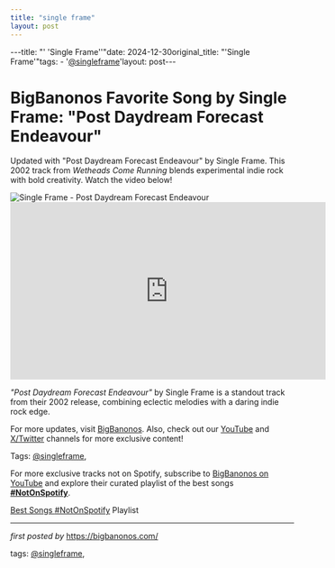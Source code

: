 ```yaml
---
title: "single frame"
layout: post
---
```

---title: "' 'Single Frame''"date: 2024-12-30original_title: "'Single Frame'"tags:  - '[@singleframe](/tags/singleframe/)'layout: post---<!-- Title of the Post --><h1 >BigBanonos Favorite Song by Single Frame: "Post Daydream Forecast Endeavour"</h1> <!-- Introductory Text --><p >Updated with "Post Daydream Forecast Endeavour" by Single Frame. This 2002 track from *Wetheads Come Running* blends experimental indie rock with bold creativity. Watch the video below!</p> <!-- Featured Image --><div > <img src="https://i.scdn.co/image/ab67616d00001e02f1c1b17d104e7ef5549375c6" alt="Single Frame - Post Daydream Forecast Endeavour" /></div> <!-- YouTube Video Embed --><div > <iframe width="560" height="315" src="https://www.youtube.com/embed/Vx1Cthsz9tk" frameborder="0" allowfullscreen></iframe></div> <!-- Song Information --><div > <p><em>"Post Daydream Forecast Endeavour"</em> by Single Frame is a standout track from their 2002 release, combining eclectic melodies with a daring indie rock edge.</p></div> <!-- Footer Links --><div > <p>For more updates, visit <a href="https://bigbanonos.com/" target="_blank">BigBanonos</a>. Also, check out our <a href="https://www.youtube.com/[@BigBanonos](/tags/BigBanonos/)" target="_blank">YouTube</a> and <a href="https://x.com/bigbanonos" target="_blank">X/Twitter</a> channels for more exclusive content!</p></div> <!-- Tags --><p >Tags: [@singleframe](/tags/singleframe/),</p><!--Subscribe and Playlist Links--><div>    <p>For more exclusive tracks not on Spotify, subscribe to <a href="https://www.youtube.com/[@BigBanonos](/tags/BigBanonos/)" target="_blank">BigBanonos on YouTube</a> and explore their curated playlist of the best songs <strong>[#NotOnSpotify](/tags/NotOnSpotify/)</strong>.</p>    <p><a href="https://www.youtube.com/playlist?list=PLtuNtuTatqI0kFahUCbtbfenC_ET5O_tr" target="_blank">Best Songs [#NotOnSpotify](/tags/NotOnSpotify/) Playlist<br /></a></p></div><hr /><p><em>first posted by</em> <a href="https://bigbanonos.com/" rel="noopener" target="_new">https://bigbanonos.com/</a></p><p>tags: [@singleframe](/tags/singleframe/),</p>